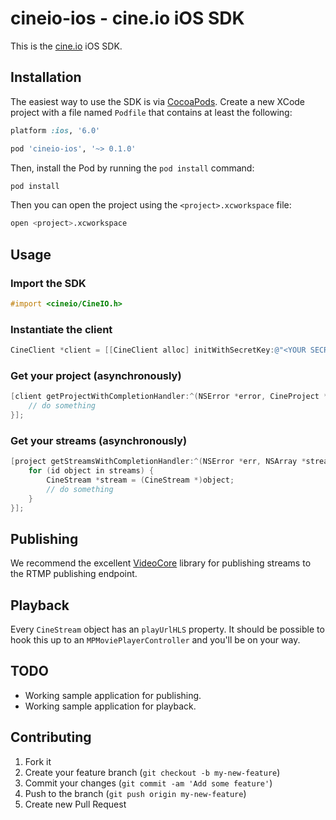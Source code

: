 # cineio-ios - cine.io iOS SDK

This is the [cine.io][cineio] iOS SDK.

## Installation

The easiest way to use the SDK is via [CocoaPods][cocoapods]. Create a new XCode project with a file named `Podfile` that contains at least the following:

```ruby
platform :ios, '6.0'

pod 'cineio-ios', '~> 0.1.0'
```

Then, install the Pod by running the `pod install` command:

```bash
pod install
```

Then you can open the project using the `<project>.xcworkspace` file:

```bash
open <project>.xcworkspace
```

## Usage

### Import the SDK

```objective-c
#import <cineio/CineIO.h>
```

### Instantiate the client

```objective-c
CineClient *client = [[CineClient alloc] initWithSecretKey:@"<YOUR SECRET>"];
```

### Get your project (asynchronously)

```objective-c
[client getProjectWithCompletionHandler:^(NSError *error, CineProject *project) {
    // do something
}];
```

### Get your streams (asynchronously)

```objective-c
[project getStreamsWithCompletionHandler:^(NSError *err, NSArray *streams) {
    for (id object in streams) {
        CineStream *stream = (CineStream *)object;
        // do something
    }
}];
```

## Publishing

We recommend the excellent [VideoCore][VideoCore] library for publishing streams to the RTMP publishing endpoint.


## Playback

Every `CineStream` object has an `playUrlHLS` property. It should be possible to hook this up to an `MPMoviePlayerController` and you'll be on your way.


## TODO

- Working sample application for publishing.
- Working sample application for playback.


## Contributing

1. Fork it
2. Create your feature branch (`git checkout -b my-new-feature`)
3. Commit your changes (`git commit -am 'Add some feature'`)
4. Push to the branch (`git push origin my-new-feature`)
5. Create new Pull Request


<!-- external links -->

[cineio]:https://www.cine.io/
[cocoapods]:http://cocoapods.org/
[VideoCore]:https://github.com/jamesghurley/VideoCore
